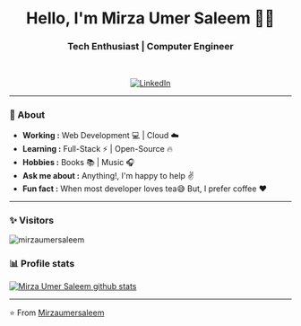 <h1 align="center"> Hello, I'm Mirza Umer Saleem 👨‍💻 </h1>

<h3 align="center">  Tech Enthusiast | Computer Engineer </h3> <br>

<p align="center"> 
<a href="https://www.linkedin.com/in/sulthannk/"><img alt="LinkedIn" src="https://media-exp1.licdn.com/dms/image/C5103AQH11s8kvzuBWw/profile-displayphoto-shrink_100_100/0/1516434108767?e=1614211200&v=beta&t=7rqxgKzRGgusE3mqCKcoTzxuyvHu1axnOkRi08HglFs"></a>
</p>

---------------------------------------------------------------------------------------------------------------------------------------------------------------------------------
### 🤔 About
-  **Working :**  Web Development :computer: | Cloud :cloud: 
-  **Learning :** Full-Stack :zap: | Open-Source :fire:	
-  **Hobbies :** Books :books: | Music :headphones:
-  **Ask me about :** Anything!, I'm happy to help :v:
-  **Fun fact :** When most developer loves tea:sweat_smile: But, I prefer coffee :heart: 

---------------------------------------------------------------------------------------------------------------------------------------------------------------------------------
### ✨ Visitors 

<p align="left"> <img src="https://komarev.com/ghpvc/?username=mirzaumersaleem" alt="mirzaumersaleem" /> </p>

### 📊 Profile stats

[![Mirza Umer Saleem github stats](https://github-readme-stats.vercel.app/api/?username=mirzaumersaleem&include_all_commits=true&show_icons=true&title_color=fff&icon_color=79ff97&text_color=9f9f9f&bg_color=151515)](https://github.com/mirzaumersaleem/github-readme-stats)

-------------------------------------------------------------------------------------------------------------------------------------------------------------------------------

⭐️ From [Mirzaumersaleem](http://www.github.com/mirzaumersaleem)
